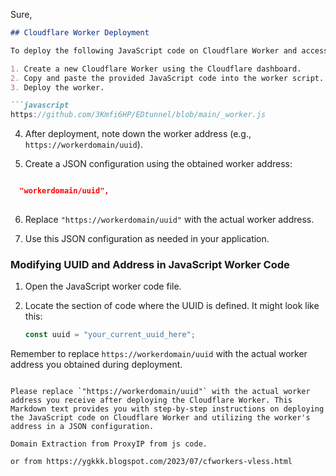 Sure, 

```markdown
## Cloudflare Worker Deployment

To deploy the following JavaScript code on Cloudflare Worker and access its configuration, follow these steps:

1. Create a new Cloudflare Worker using the Cloudflare dashboard.
2. Copy and paste the provided JavaScript code into the worker script.
3. Deploy the worker.

```javascript
https://github.com/3Kmfi6HP/EDtunnel/blob/main/_worker.js
```

4. After deployment, note down the worker address (e.g., `https://workerdomain/uuid`).

5. Create a JSON configuration using the obtained worker address:

```json

  "workerdomain/uuid",
  

```

6. Replace `"https://workerdomain/uuid"` with the actual worker address.

7. Use this JSON configuration as needed in your application.

### Modifying UUID and Address in JavaScript Worker Code

1. Open the JavaScript worker code file.

2. Locate the section of code where the UUID is defined. It might look like this:
   
   ```javascript
   const uuid = "your_current_uuid_here";


Remember to replace `https://workerdomain/uuid` with the actual worker address you obtained during deployment.
```

Please replace `"https://workerdomain/uuid"` with the actual worker address you receive after deploying the Cloudflare Worker. This Markdown text provides you with step-by-step instructions on deploying the JavaScript code on Cloudflare Worker and utilizing the worker's address in a JSON configuration.

Domain Extraction from ProxyIP from js code.

or from https://ygkkk.blogspot.com/2023/07/cfworkers-vless.html 
